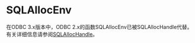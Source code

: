 # SQLAllocEnv<a name="ZH-CN_TOPIC_0242371436"></a>

在ODBC 3.x版本中，ODBC 2.x的函数SQLAllocEnv已被SQLAllocHandle代替。有关详细信息请参阅[SQLAllocHandle](SQLAllocHandle.md)。
